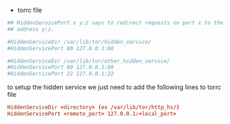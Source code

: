 - torrc file
```conf
## HiddenServicePort x y:z says to redirect requests on port x to the
## address y:z.

#HiddenServiceDir /var/lib/tor/hidden_service/
#HiddenServicePort 80 127.0.0.1:80

#HiddenServiceDir /var/lib/tor/other_hidden_service/
#HiddenServicePort 80 127.0.0.1:80
#HiddenServicePort 22 127.0.0.1:22
```
to setup the hidden service we just need to add the following lines to torrc file
```conf
HiddenServiceDir <directory> (ex /var/lib/tor/http_hs/)
HiddenServicePort <remote_port> 127.0.0.1:<local_port>
```